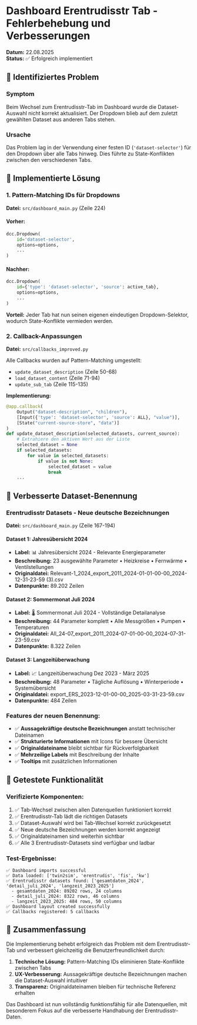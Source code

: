 # Dashboard Erentrudisstr Tab - Fehlerbehebung und Verbesserungen
**Datum:** 22.08.2025  
**Status:** ✅ Erfolgreich implementiert

## 🐛 Identifiziertes Problem

### Symptom
Beim Wechsel zum Erentrudisstr-Tab im Dashboard wurde die Dataset-Auswahl nicht korrekt aktualisiert. Der Dropdown blieb auf dem zuletzt gewählten Dataset aus anderen Tabs stehen.

### Ursache
Das Problem lag in der Verwendung einer festen ID (`'dataset-selector'`) für den Dropdown über alle Tabs hinweg. Dies führte zu State-Konflikten zwischen den verschiedenen Tabs.

## 🔧 Implementierte Lösung

### 1. Pattern-Matching IDs für Dropdowns
**Datei:** `src/dashboard_main.py` (Zeile 224)

#### Vorher:
```python
dcc.Dropdown(
    id='dataset-selector',
    options=options,
    ...
)
```

#### Nachher:
```python
dcc.Dropdown(
    id={'type': 'dataset-selector', 'source': active_tab},
    options=options,
    ...
)
```

**Vorteil:** Jeder Tab hat nun seinen eigenen eindeutigen Dropdown-Selektor, wodurch State-Konflikte vermieden werden.

### 2. Callback-Anpassungen
**Datei:** `src/callbacks_improved.py`

Alle Callbacks wurden auf Pattern-Matching umgestellt:
- `update_dataset_description` (Zeile 50-68)
- `load_dataset_content` (Zeile 71-94)
- `update_sub_tab` (Zeile 115-135)

**Implementierung:**
```python
@app.callback(
    Output("dataset-description", "children"),
    [Input({'type': 'dataset-selector', 'source': ALL}, "value")],
    [State("current-source-store", "data")]
)
def update_dataset_description(selected_datasets, current_source):
    # Extrahiere den aktiven Wert aus der Liste
    selected_dataset = None
    if selected_datasets:
        for value in selected_datasets:
            if value is not None:
                selected_dataset = value
                break
    ...
```

## 🎨 Verbesserte Dataset-Benennung

### Erentrudisstr Datasets - Neue deutsche Bezeichnungen
**Datei:** `src/dashboard_main.py` (Zeile 167-194)

#### Dataset 1: Jahresübersicht 2024
- **Label:** 📊 Jahresübersicht 2024 - Relevante Energieparameter
- **Beschreibung:** 23 ausgewählte Parameter • Heizkreise • Fernwärme • Ventilstellungen
- **Originaldatei:** Relevant-1_2024_export_2011_2024-01-01-00-00_2024-12-31-23-59 (3).csv
- **Datenpunkte:** 89.202 Zeilen

#### Dataset 2: Sommermonat Juli 2024
- **Label:** 🌡️ Sommermonat Juli 2024 - Vollständige Detailanalyse
- **Beschreibung:** 44 Parameter komplett • Alle Messgrößen • Pumpen • Temperaturen
- **Originaldatei:** All_24-07_export_2011_2024-07-01-00-00_2024-07-31-23-59.csv
- **Datenpunkte:** 8.322 Zeilen

#### Dataset 3: Langzeitüberwachung
- **Label:** 📈 Langzeitüberwachung Dez 2023 - März 2025
- **Beschreibung:** 48 Parameter • Tägliche Auflösung • Winterperiode • Systemübersicht
- **Originaldatei:** export_ERS_2023-12-01-00-00_2025-03-31-23-59.csv
- **Datenpunkte:** 484 Zeilen

### Features der neuen Benennung:
- ✅ **Aussagekräftige deutsche Bezeichnungen** anstatt technischer Dateinamen
- ✅ **Strukturierte Informationen** mit Icons für bessere Übersicht
- ✅ **Originaldateiname** bleibt sichtbar für Rückverfolgbarkeit
- ✅ **Mehrzeilige Labels** mit Beschreibung der Inhalte
- ✅ **Tooltips** mit zusätzlichen Informationen

## 🧪 Getestete Funktionalität

### Verifizierte Komponenten:
1. ✅ Tab-Wechsel zwischen allen Datenquellen funktioniert korrekt
2. ✅ Erentrudisstr-Tab lädt die richtigen Datasets
3. ✅ Dataset-Auswahl wird bei Tab-Wechsel korrekt zurückgesetzt
4. ✅ Neue deutsche Bezeichnungen werden korrekt angezeigt
5. ✅ Originaldateinamen sind weiterhin sichtbar
6. ✅ Alle 3 Erentrudisstr-Datasets sind verfügbar und ladbar

### Test-Ergebnisse:
```
✅ Dashboard imports successful
✅ Data loaded: ['twin2sim', 'erentrudis', 'fis', 'kw']
✅ Erentrudisstr datasets found: ['gesamtdaten_2024', 'detail_juli_2024', 'langzeit_2023_2025']
  - gesamtdaten_2024: 89202 rows, 24 columns
  - detail_juli_2024: 8322 rows, 46 columns
  - langzeit_2023_2025: 484 rows, 50 columns
✅ Dashboard layout created successfully
✅ Callbacks registered: 5 callbacks
```

## 📝 Zusammenfassung

Die Implementierung behebt erfolgreich das Problem mit dem Erentrudisstr-Tab und verbessert gleichzeitig die Benutzerfreundlichkeit durch:

1. **Technische Lösung:** Pattern-Matching IDs eliminieren State-Konflikte zwischen Tabs
2. **UX-Verbesserung:** Aussagekräftige deutsche Bezeichnungen machen die Dataset-Auswahl intuitiver
3. **Transparenz:** Originaldateinamen bleiben für technische Referenz erhalten

Das Dashboard ist nun vollständig funktionsfähig für alle Datenquellen, mit besonderem Fokus auf die verbesserte Handhabung der Erentrudisstr-Daten.
